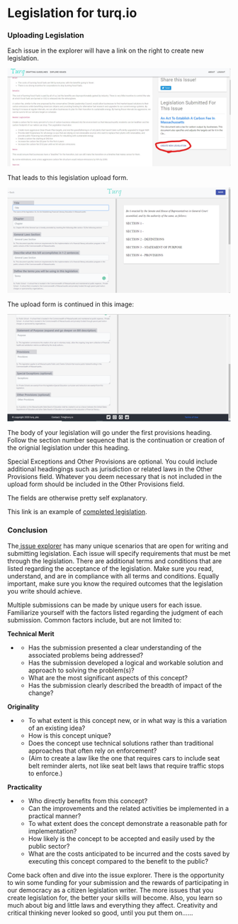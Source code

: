 # Legislation for turq.io

### Uploading Legislation

Each issue in the explorer will have a link on the right to create new legislation. 

![Issue on turq.io](.gitbook/assets/image%20%282%29.png)

That leads to this legislation upload form.

![Legislation Creation Form](.gitbook/assets/image%20%283%29.png)

The upload form is continued in this image: 

![Legislation Creation Form Cont.](.gitbook/assets/image%20%285%29.png)

The body of your legislation will go under the first provisions heading. Follow the section number sequence that is the continuation or creation of the orignial legislation under this heading.

Special Exceptions and Other Provisions are optional.  You could include additional headingings such as jurisdiction or related laws in the Other Provisions field.  Whatever you deem necessary that is not included in the upload form should be included in the Other Provisions field.

The fields are otherwise pretty self explanatory.

This link is an example of [completed legislation](https://turq.io/legislation/6).

### Conclusion


The[ issue explorer](https://turq.io/contest) has many unique scenarios that are open for writing and submitting legislation. Each issue will specify requirements that must be met through the legislation. There are additional terms and conditions that are listed regarding the acceptance of the legislation. Make sure you read, understand, and are in compliance with all terms and conditions. Equally important, make sure you know the required outcomes that the legislation you write should achieve.

 Multiple submissions can be made by unique users for each issue. Familiarize yourself with the factors listed regarding the judgment of each submission. Common factors include, but are not limited to:

**Technical Merit**

* *  Has the submission presented a clear understanding of the associated problems being addressed?
  *  Has the submission developed a logical and workable solution and approach to solving the problem\(s\)?
  *  What are the most significant aspects of this concept?
  *  Has the submission clearly described the breadth of impact of the change?

 **Originality**

* *  To what extent is this concept new, or in what way is this a variation of an existing idea?
  *  How is this concept unique?
  *  Does the concept use technical solutions rather than traditional approaches that often rely on enforcement?
  *  \(Aim to create a law like the one that requires cars to include seat belt reminder alerts, not like seat belt laws that require traffic stops to enforce.\)

 **Practicality**

* *  Who directly benefits from this concept?
  *  Can the improvements and the related activities be implemented in a practical manner?
  *  To what extent does the concept demonstrate a reasonable path for implementation?
  *  How likely is the concept to be accepted and easily used by the public sector?
  *  What are the costs anticipated to be incurred and the costs saved by executing this concept compared to the benefit to the public?

 Come back often and dive into the issue explorer. There is the opportunity to win some funding for your submission and the rewards of participating in our democracy as a citizen legislation writer. The more issues that you create legislation for, the better your skills will become. Also, you learn so much about big and little laws and everything they affect. Creativity and critical thinking never looked so good, until you put them on…...

